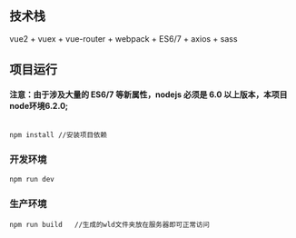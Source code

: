 ## 技术栈
vue2 + vuex + vue-router + webpack + ES6/7 + axios + sass 

## 项目运行

#### 注意：由于涉及大量的 ES6/7 等新属性，nodejs 必须是 6.0 以上版本，本项目node环境6.2.0;

```

npm install //安装项目依赖

```

### 开发环境
```
npm run dev

```

### 生产环境
```
npm run build   //生成的wld文件夹放在服务器即可正常访问
```

